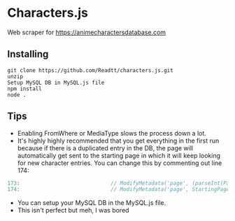 # Characters.js
Web scraper for https://animecharactersdatabase.com

## Installing
``git clone https://github.com/Readtt/characters.js.git``<br>
``unzip``<br>
``Setup MySQL DB in MySQL.js file``<br>
``npm install``<br>
``node .``

## Tips
- Enabling FromWhere or MediaType slows the process down a lot.
- It's highly highly recommended that you get everything in the first run because if there is a duplicated entry in the DB, the page will automatically get sent to the starting page in which it will keep looking for new character entries. You can change this by commenting out line 174:
```js
173:                             // ModifyMetadata('page', (parseInt(PageFn) + Limit).toString())
174:                             // ModifyMetadata('page', StartingPage.toString()) 
```
- You can setup your MySQL DB in the MySQL.js file.
- This isn't perfect but meh, I was bored
